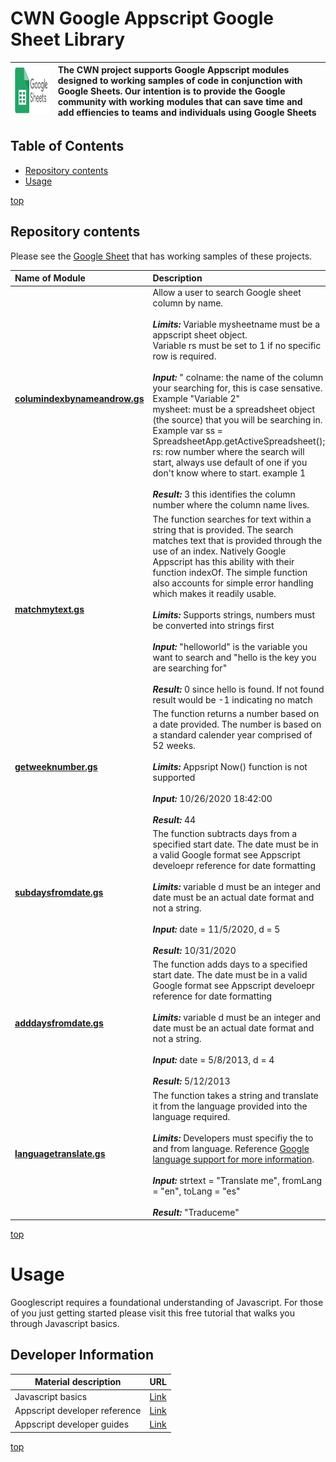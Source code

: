 # <a name="top">CWN Google Appscript Google Sheet Library</a> 

| <img src="./images/google-sheets-logo.png" width="300" height="75">  | The CWN project supports Google Appscript modules designed to working samples of code in conjunction with Google Sheets.  Our intention is to provide the Google community with working modules that can save time and add effiencies to teams and individuals using Google Sheets |
| :-------------- | :----------- | 


## Table of Contents

- [Repository contents](#repository-contents)
- [Usage](#usage)


[top](#top)

## Repository contents

Please see the [Google Sheet](https://docs.google.com/spreadsheets/d/1F_uhD4xFrUvJz38mkVfs90m-3nAfeSe17zF_rXk3DNw/edit#gid=0) that has working samples of these projects.  

| Name of Module | Description | 
| :-------- | :----------- | 
| [**columindexbynameandrow.gs**](https://github.com/cwnit/toolkits/blob/master/collections/googleappscript/google_sheets/columindexbynameandrow.gs) | Allow a user to search Google sheet column by name. <br> <br> *__Limits:__* Variable mysheetname must be a appscript sheet object.  <br> Variable rs must be set to 1 if no specific row is required.   <br><br> *__Input:__* "  colname:  the name of the column your searching for, this is case sensative.  Example "Variable 2" <br>  mysheet:  must be a spreadsheet object (the source) that you will be searching in.  Example var ss = SpreadsheetApp.getActiveSpreadsheet(); <br> rs:  row number where the search will start, always use default of one if you don't know where to start.  example 1  <br> <br> *__Result:__*  3 this identifies the column number where the column name lives. |
| [**matchmytext.gs**](https://github.com/cwnit/toolkits/blob/master/collections/googleappscript/google_sheets/matchtext.gs) | The function searches for text within a string that is provided. The search matches text that is provided through the use of an index.  Natively Google Appscript has this ability with their function indexOf.  The simple function also accounts for simple error handling which makes it readily usable. <br> <br> *__Limits:__*  Supports strings, numbers must be converted into strings first   <br><br> *__Input:__* "helloworld" is the variable you want to search and "hello is the key you are searching for"  <br> <br> *__Result:__*  0 since hello is found.  If not found result would be -1 indicating no match | 
| [**getweeknumber.gs**](https://github.com/cwnit/toolkits/blob/master/collections/googleappscript/google_sheets/getweeknumber.gs) | The function returns a number based on a date provided.  The number is based on a standard calender year comprised of 52 weeks. <br> <br>  *__Limits:__*  Appsript Now() function is not supported   <br><br> *__Input:__* 10/26/2020 18:42:00 <br> <br> *__Result:__* 44 |
| [**subdaysfromdate.gs**](https://github.com/cwnit/toolkits/blob/master/collections/googleappscript/google_sheets/subdaysfromdate.gs) | The function subtracts days from a specified start date.  The date must be in a valid Google format see Appscript develoepr reference for date formatting <br> <br>  *__Limits:__*  variable d must be an integer and date must be an actual date format and not a string.  <br><br> *__Input:__* date = 11/5/2020, d = 5 <br> <br> *__Result:__* 10/31/2020 |
| [**adddaysfromdate.gs**](https://github.com/cwnit/toolkits/blob/master/collections/googleappscript/google_sheets/adddaysfromdate.gs) | The function adds days to a specified start date.  The date must be in a valid Google format see Appscript develoepr reference for date formatting <br> <br>  *__Limits:__*  variable d must be an integer and date must be an actual date format and not a string.  <br><br> *__Input:__* date = 5/8/2013, d = 4 <br> <br> *__Result:__* 5/12/2013|
| [**languagetranslate.gs**](https://github.com/cwnit/toolkits/blob/master/collections/googleappscript/google_sheets/languagetranslate.gs) | The function takes a string and translate it from the language provided into the language required.  <br> <br>  *__Limits:__*  Developers must specifiy the to and from language.  Reference [Google language support for more information](https://cloud.google.com/translate/docs/languages).  <br><br> *__Input:__* strtext = "Translate me", fromLang = "en", toLang = "es" <br> <br> *__Result:__* "Traduceme" |

[top](#top)


# Usage
Googlescript requires a foundational understanding of Javascript.  For those of you just getting started please visit this free tutorial that walks you through Javascript basics.

## Developer Information ##
| Material description | URL |
| ---------- | ------------ |
| Javascript basics | [Link](https://www.w3schools.com/js/DEFAULT.asp) |
| Appscript developer reference | [Link](https://developers.google.com/apps-script/reference/) |
| Appscript developer guides | [Link](https://developers.google.com/google-ads/scripts/docs/your-first-script) |



[top](#top)
